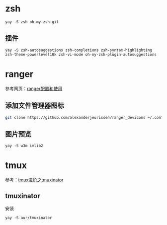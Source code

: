 # zsh
```
yay -S zsh oh-my-zsh-git
```
## 插件
```
yay -S zsh-autosuggestions zsh-completions zsh-syntax-highlighting zsh-theme-powerlevel10k zsh-vi-mode oh-my-zsh-plugin-autosuggestions

```

# ranger
参考网页：[ranger配置和使用](https://www.zssnp.top/2021/06/03/ranger/#%E6%B7%BB%E5%8A%A0%E6%96%87%E4%BB%B6%E7%AE%A1%E7%90%86%E5%99%A8%E5%9B%BE%E6%A0%87)

## 添加文件管理器图标
```bash
git clone https://github.com/alexanderjeurissen/ranger_devicons ~/.config/ranger/plugins/ranger_devicons
```
## 图片预览
```
yay -S w3m imlib2
```


# tmux
参考：[tmux进阶之tmuxinator](https://www.jianshu.com/p/49b70f705acf)
## tmuxinator
安装
```
yay -S aur/tmuxinator
```
